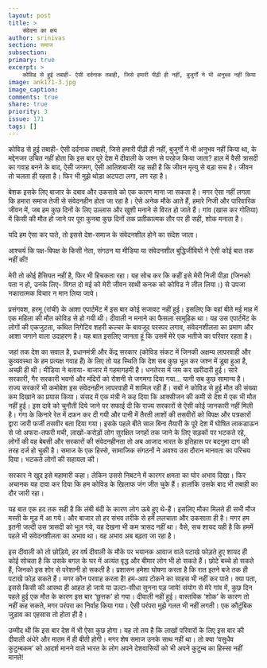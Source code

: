 ```yaml
---
layout: post
title: >
    संवेदना का क्षय
author: srinivas
section: समाज
subsection:
primary: true
excerpt: >
    कोविड से हुई तबाही- ऐसी दर्दनाक तबाही, जिसे हमारी पीढ़ी ही नहीं, बुजुर्गों ने भी अनुभव नहीं किया था, के मद्देनजर उचित नहीं होता कि इस बार पूरे देश में दीवाली के जश्न से परहेज किया जाता? हाल में वैसी त्रासदी का गवाह बनने के बाद, ऐसी जगमग, ऐसी आतिशबाजी!
image: ank171-3.jpg
image_caption: 
comments: true
share: true
priority: 3
issue: 171
tags: []
---
```


कोविड से हुई तबाही- ऐसी दर्दनाक तबाही, जिसे हमारी पीढ़ी ही नहीं, बुजुर्गों ने भी अनुभव नहीं किया था, के मद्देनजर उचित नहीं होता कि इस बार पूरे देश में दीवाली के जश्न से परहेज किया जाता? हाल में वैसी त्रासदी का गवाह बनने के बाद, ऐसी जगमग, ऐसी आतिशबाजी! यह सही है कि जीवन मृत्यु से बड़ा सच है। जीवन तो चलता ही रहता है। फिर भी मुझे थोड़ा अटपटा लगा, लग रहा है।

बेशक इसके लिए बाजार के दबाव और उकसावे को एक कारण माना जा सकता है। मगर ऐसा नहीं लगता कि हमारा समाज तेजी से संवेदनहीन होता जा रहा है। ऐसे अनेक मौके आते हैं, हमारे निजी और पारिवारिक जीवन में, जब हम कुछ दिनों के लिए उल्लास और खुशी मनाने से विरत हो जाते हैं। गांव (खास कर गोतिया) में किसी की मौत हो जाने पर पूरा कुनबा कुछ दिनों तक प्रतीकात्मक तौर पर ही सही, शोक मनाता है।

यदि हम ऐसा कर पाते, तो इससे देश-समाज के संवेदनशील होने का संदेश जाता।

आश्चर्य कि पक्ष-विपक्ष के किसी नेता, संगठन या मीडिया या संवेदनशील बुद्धिजीवियों ने ऐसी कोई बात तक नहीं की!

मेरी तो कोई हैसियत नहीं है, फिर भी हिचकता रहा। यह सोच कर कि कहीं इसे मेरी निजी पीड़ा (जिनको पता न हो, उनके लिए- विगत दो मई को मेरी जीवन साथी कनक को कोविड ने लील लिया।) से उपजा नकारात्मक विचार न मान लिया जाये।

प्रसंगवश, हरमू (रांची) के आशा एपार्टमेंट में इस बार कोई सजावट नहीं हुई। इसलिए कि वहां बीते मई माह में एक महिला की मौत कोविड से हो गयी थी। दीवाली न मनाने का फैसला  सामूहिक था। यह उस एपार्टमेंट के लोगों की एकजुटता, कथित निगेटिव शहरी कल्चर के बावजूद परस्पर लगाव, संवेदनशीलता का प्रमाण और आशा जगाने वाला उदाहरण है। यह बात इसलिए जानता हूं कि उसमें मेरे एक भतीजे का परिवार रहता है।

जहां तक देश का सवाल है, प्रधानमंत्री और केंद्र सरकार (कोविड संकट में जिनकी अक्षम्य लापरवाही और कुव्यवस्था के हम प्रत्यक्ष गवाह हैं) के लिए तो यह स्थिति कि देश सब कुछ भूल कर जश्न में डूबा हुआ है, अच्छी ही थी। मीडिया ने बताया- बाजार में गहमागहमी है। धनतेरस में जम कर खरीदारी हुई। सारे सरकारी, गैर सरकारी भवनों और मंदिरों को रोशनी से जगमगा दिया गया... यानी सब कुछ सामान्य है। राज्य सरकारें भी कमोबेश इस संवेदनहीन लापरवाही में शामिल रही हैं। सबों ने कोविड से हुई मौत की संख्या कम दिखाने का प्रयास किया। संसद में एक मंत्री ने कह दिया कि आक्सीजन की कमी से देश में एक भी मौत नहीं हुई। इस दावे को चुनौती दिये जाने पर सफाई दी कि राज्य सरकारों से ऐसी कोई जानकारी नहीं मिली है। गंगा के किनारे रेत में दफन कर दी गयी और पानी में तैरती लाशों की तसवीरों को विपक्ष और पत्रकारों द्वारा जारी फर्जी तसवीर बता दिया गया। इसके पहले बीते साल बिना तैयारी के पूरे देश में घोषित लाकडाऊन से जो अफरा-तफरी मची, लाखों-करोड़ों लोग सुरक्षित जगहों तक जाने के लिए सड़कों पर भटकते रहे, लोगों की वह बेबसी और सरकारों की संवेदनहीनता तो अब आजाद भारत के इतिहास पर बदनुमा दाग की तरह दर्ज हो चुकी है। समाज के एक हिस्से, सामाजिक संगठनों ने अवश्य उस दौरान  मानवता का परिचय दिया। भटकते लोगों की सहायता की।

सरकार ने खुद इसे महामारी कहा। लेकिन उससे निबटने में कारगर क्षमता का घोर अभाव दिखा। फिर अचानक यह दावा कर दिया कि हम कोविड के खिलाफ जंग जीत चुके हैं। हालांकि उसके बाद भी तबाही का दौर जारी रहा।

यह बात एक हद तक सही है कि लंबी बंदी के कारण लोग ऊबे हुए थे-हैं। इसलिए मौका मिलते ही सभी मौज मस्ती के मूड में आ गये। और बाजार तो हर संभव तरीके से हमें ललचाता और उकसाता ही है। मगर हम इतनी जल्दी उस त्रासदी को भूल गये, यह देखना भी कम त्रासद नहीं था। वैसे, सच शायद यही है कि हममें पहले भी संवेदनशीलता का अभाव था। वह अभाव अब बढ़ता जा रहा है।

इस दीवाली को तो छोड़िये, हर वर्ष दीवाली के मौके पर भयानक आवाज वाले पटाखे फोड़ते हुए शायद ही कोई  सोचता है कि उसके बगल के घर में अत्यंत वृद्ध और बीमार लोग भी हो सकते हैं। छोटे बच्चे हो सकते हैं, जिनको इस शोर से परेशानी हो सकती है। प्रशासन हमेशा घोषणा करता है कि रात इतने बजे तक ही पटाखे फोड़ सकते हैं। मगर कौन परवाह करता है! हम-आप टोकने का साहस भी नहीं कर पाते। क्या पता, इससे किसी की आस्था ही आहत हो जाये या उल्टा-सीधा सुनना पड़ जाये!
संयोग से मेरे गांव में, कुछ दिन पहले हुई एक मौत के कारण इस बार ‘छुत्तक’ हो गया। दीवाली नहीं हुई। वास्तविक ‘शोक’ के कारण तो नहीं कह सकते, मगर परंपरा का निर्वाह किया गया। ऐसी परंपरा मुझे गलत भी नहीं लगती। एक कौटुंबिक जुड़ाव का एहसास तो होता ही है।

उम्मीद थी कि इस बार देश में भी ऐसा कुछ होगा। यह तो तय है कि लाखों परिवारों के लिए इस बार की दीवाली अंधेरे और मातम में ही बीती होगी। मगर शेष समाज उनके साथ नहीं था। तो क्या  ‘वसुधैव कुटुम्बकम’ को आदर्श मानने वाले भारत के लोग अपने देशवासियों को भी अपने कुटुम्ब का हिस्सा नहीं मानते!